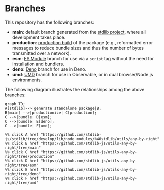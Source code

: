 <!--

@license Apache-2.0

Copyright (c) 2022 The Stdlib Authors.

Licensed under the Apache License, Version 2.0 (the "License");
you may not use this file except in compliance with the License.
You may obtain a copy of the License at

    http://www.apache.org/licenses/LICENSE-2.0

Unless required by applicable law or agreed to in writing, software
distributed under the License is distributed on an "AS IS" BASIS,
WITHOUT WARRANTIES OR CONDITIONS OF ANY KIND, either express or implied.
See the License for the specific language governing permissions and
limitations under the License.

-->

# Branches

This repository has the following branches:

-   **main**: default branch generated from the [stdlib project][stdlib-url], where all development takes place.
-   **production**: [production build][production-url] of the package (e.g., reformatted error messages to reduce bundle sizes and thus the number of bytes transmitted over a network).
-   **esm**: [ES Module][esm-url] branch for use via a `script` tag without the need for installation and bundlers.
-   **deno**: [Deno][deno-url] branch for use in Deno.
-   **umd**: [UMD][umd-url] branch for use in Observable, or in dual browser/Node.js environments.

The following diagram illustrates the relationships among the above branches:

```mermaid
graph TD;
A[stdlib]-->|generate standalone package|B;
B[main] -->|productionize| C[production];
C -->|bundle| D[esm];
C -->|bundle| E[deno];
C -->|bundle| F[umd];

%% click A href "https://github.com/stdlib-js/stdlib/tree/develop/lib/node_modules/%40stdlib/utils/any-by-right"
%% click B href "https://github.com/stdlib-js/utils-any-by-right/tree/main"
%% click C href "https://github.com/stdlib-js/utils-any-by-right/tree/production"
%% click D href "https://github.com/stdlib-js/utils-any-by-right/tree/esm"
%% click E href "https://github.com/stdlib-js/utils-any-by-right/tree/deno"
%% click F href "https://github.com/stdlib-js/utils-any-by-right/tree/umd"
```

[stdlib-url]: https://github.com/stdlib-js/stdlib/tree/develop/lib/node_modules/%40stdlib/utils/any-by-right
[production-url]: https://github.com/stdlib-js/utils-any-by-right/tree/production
[deno-url]: https://github.com/stdlib-js/utils-any-by-right/tree/deno
[umd-url]: https://github.com/stdlib-js/utils-any-by-right/tree/umd
[esm-url]: https://github.com/stdlib-js/utils-any-by-right/tree/esm